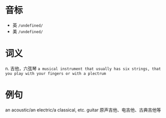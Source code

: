 # 音标

- 英 `/undefined/`
- 美 `/undefined/`

# 词义

n. 吉他，六弦琴
`a musical instrument that usually has six strings, that you play with your fingers or with a plectrum`

# 例句

an acoustic/an electric/a classical, etc. guitar
原声吉他、电吉他、古典吉他等


